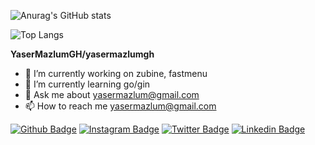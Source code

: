 ![Anurag's GitHub stats](https://github-readme-stats.vercel.app/api?username=yasermazlum&show_icons=true)

![Top Langs](https://github-readme-stats.vercel.app/api/top-langs/?username=yasermazlum&langs_count=8)


**YaserMazlumGH/yasermazlumgh** 

- 🔭 I’m currently working on zubine, fastmenu
- 🌱 I’m currently learning go/gin
- 💬 Ask me about yasermazlum@gmail.com
- 📫 How to reach me yasermazlum@gmail.com


[![Github Badge](https://img.shields.io/badge/-Github-657786?style=quare&labelColor=000&logo=Github&logoColor=white&link=link)](https://github.com/yasermazlum)
[![Instagram Badge](https://img.shields.io/badge/-Instagram-657786?style=flat-quare&labelColor=C13584&logo=instagram&logoColor=white&link=link)](https://instagram.com/yasermazlum)
[![Twitter Badge](https://img.shields.io/badge/-Twitter-657786?style=flat-quare&labelColor=1DA1F2&logo=Twitter&logoColor=white&link=link)](https://twitter.com/yasermazlum)
[![Linkedin Badge](https://img.shields.io/badge/-Linkedin-657786?style=flat-quare&labelColor=1DA1F2&logo=Linkedin&logoColor=white&link=link)](https://linkedin.com/in/yaser-mazlum-ermis/)

